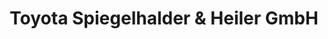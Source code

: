 ---
title: "Toyota Spiegelhalder & Heiler GmbH"
url: /heidelberg/toyota-spiegelhalder-und-heiler-gmbh/
shop: Autohaus
---
